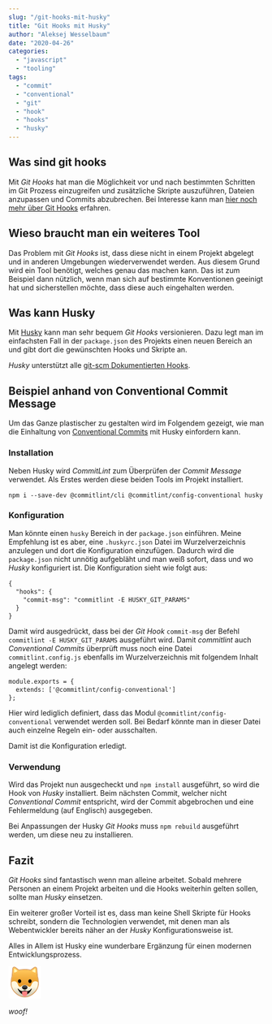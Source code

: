 ```yaml
---
slug: "/git-hooks-mit-husky"  
title: "Git Hooks mit Husky"
author: "Aleksej Wesselbaum"
date: "2020-04-26"
categories: 
  - "javascript"
  - "tooling"
tags: 
  - "commit"
  - "conventional"
  - "git"
  - "hook"
  - "hooks"
  - "husky"
---
```


## Was sind git hooks

Mit _Git Hooks_ hat man die Möglichkeit vor und nach bestimmten Schritten im Git Prozess einzugreifen und zusätzliche Skripte auszuführen, Dateien anzupassen und Commits abzubrechen. Bei Interesse kann man [hier noch mehr über Git Hooks](https://blog.seibert-media.net/blog/2015/12/02/software-entwicklung-mit-git-lokale-git-hooks-teil-1/) erfahren.

## Wieso braucht man ein weiteres Tool

Das Problem mit _Git Hooks_ ist, dass diese nicht in einem Projekt abgelegt und in anderen Umgebungen wiederverwendet werden. Aus diesem Grund wird ein Tool benötigt, welches genau das machen kann. Das ist zum Beispiel dann nützlich, wenn man sich auf bestimmte Konventionen geeinigt hat und sicherstellen möchte, dass diese auch eingehalten werden.

## Was kann Husky

Mit [Husky](https://github.com/typicode/husky) kann man sehr bequem _Git Hooks_ versionieren. Dazu legt man im einfachsten Fall in der `package.json` des Projekts einen neuen Bereich an und gibt dort die gewünschten Hooks und Skripte an.

_Husky_ unterstützt alle [git-scm Dokumentierten Hooks](https://git-scm.com/docs/githooks).

## Beispiel anhand von Conventional Commit Message

Um das Ganze plastischer zu gestalten wird im Folgendem gezeigt, wie man die Einhaltung von [Conventional Commits](https://devnarrative.com/conventional-commits/) mit Husky einfordern kann.

### Installation

Neben Husky wird _CommitLint_ zum Überprüfen der _Commit Message_ verwendet. Als Erstes werden diese beiden Tools im Projekt installiert.

```
npm i --save-dev @commitlint/cli @commitlint/config-conventional husky 
```

### Konfiguration

Man könnte einen `husky` Bereich in der `package.json` einführen. Meine Empfehlung ist es aber, eine `.huskyrc.json` Datei im Wurzelverzeichnis anzulegen und dort die Konfiguration einzufügen. Dadurch wird die `package.json` nicht unnötig aufgebläht und man weiß sofort, dass und wo _Husky_ konfiguriert ist. Die Konfiguration sieht wie folgt aus:

```
{
  "hooks": {
    "commit-msg": "commitlint -E HUSKY_GIT_PARAMS"
  }
}
```

Damit wird ausgedrückt, dass bei der _Git Hook_ `commit-msg` der Befehl `commitlint -E HUSKY_GIT_PARAMS` ausgeführt wird. Damit _commitlint_ auch _Conventional Commits_ überprüft muss noch eine Datei `commitlint.config.js` ebenfalls im Wurzelverzeichnis mit folgendem Inhalt angelegt werden:

```
module.exports = {
  extends: ['@commitlint/config-conventional']
};
```

Hier wird lediglich definiert, dass das Modul `@commitlint/config-conventional` verwendet werden soll. Bei Bedarf könnte man in dieser Datei auch einzelne Regeln ein- oder ausschalten.

Damit ist die Konfiguration erledigt.

### Verwendung

Wird das Projekt nun ausgecheckt und `npm install` ausgeführt, so wird die Hook von _Husky_ installiert. Beim nächsten Commit, welcher nicht _Conventional Commit_ entspricht, wird der Commit abgebrochen und eine Fehlermeldung (auf Englisch) ausgegeben.

Bei Anpassungen der Husky _Git Hooks_ muss `npm rebuild` ausgeführt werden, um diese neu zu installieren.

## Fazit

_Git Hooks_ sind fantastisch wenn man alleine arbeitet. Sobald mehrere Personen an einem Projekt arbeiten und die Hooks weiterhin gelten sollen, sollte man _Husky_ einsetzen.

Ein weiterer großer Vorteil ist es, dass man keine Shell Skripte für Hooks schreibt, sondern die Technologien verwendet, mit denen man als Webentwickler bereits näher an der _Husky_ Konfigurationsweise ist.

Alles in Allem ist Husky eine wunderbare Ergänzung für einen modernen Entwicklungsprozess.

![dog](../../../public/images/1f436.png)

_woof!_
